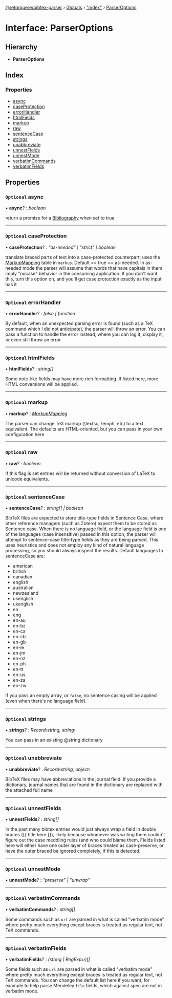 [@retorquere/bibtex-parser](../README.md) › [Globals](../globals.md) › ["index"](../modules/_index_.md) › [ParserOptions](_index_.parseroptions.md)

# Interface: ParserOptions

## Hierarchy

* **ParserOptions**

## Index

### Properties

* [async](_index_.parseroptions.md#optional-async)
* [caseProtection](_index_.parseroptions.md#optional-caseprotection)
* [errorHandler](_index_.parseroptions.md#optional-errorhandler)
* [htmlFields](_index_.parseroptions.md#optional-htmlfields)
* [markup](_index_.parseroptions.md#optional-markup)
* [raw](_index_.parseroptions.md#optional-raw)
* [sentenceCase](_index_.parseroptions.md#optional-sentencecase)
* [strings](_index_.parseroptions.md#optional-strings)
* [unabbreviate](_index_.parseroptions.md#optional-unabbreviate)
* [unnestFields](_index_.parseroptions.md#optional-unnestfields)
* [unnestMode](_index_.parseroptions.md#optional-unnestmode)
* [verbatimCommands](_index_.parseroptions.md#optional-verbatimcommands)
* [verbatimFields](_index_.parseroptions.md#optional-verbatimfields)

## Properties

### `Optional` async

• **async**? : *boolean*

return a promise for a [Bibliography](_index_.bibliography.md) when set to true

___

### `Optional` caseProtection

• **caseProtection**? : *"as-needed" | "strict" | boolean*

translate braced parts of text into a case-protected counterpart; uses the [MarkupMapping](_index_.markupmapping.md) table in `markup`. Default == true == as-needed.
In as-needed mode the parser will assume that words that have capitals in them imply "nocase" behavior in the consuming application. If you don't want this, turn this option on, and you'll get
case protection exactly as the input has it

___

### `Optional` errorHandler

• **errorHandler**? : *false | function*

By default, when an unexpected parsing error is found (such as a TeX command which I did not anticipate), the parser will throw an error. You can pass a function to handle the error instead,
where you can log it, display it, or even still throw an error

___

### `Optional` htmlFields

• **htmlFields**? : *string[]*

Some note-like fields may have more rich formatting. If listed here, more HTML conversions will be applied.

___

### `Optional` markup

• **markup**? : *[MarkupMapping](_index_.markupmapping.md)*

The parser can change TeX markup (\textsc, \emph, etc) to a text equivalent. The defaults are HTML-oriented, but you can pass in your own configuration here

___

### `Optional` raw

• **raw**? : *boolean*

If this flag is set entries will be returned without conversion of LaTeX to unicode equivalents.

___

### `Optional` sentenceCase

• **sentenceCase**? : *string[] | boolean*

BibTeX files are expected to store title-type fields in Sentence Case, where other reference managers (such as Zotero) expect them to be stored as Sentence case. When there is no language field, or the language field
is one of the languages (case insensitive) passed in this option, the parser will attempt to sentence-case title-type fields as they are being parsed. This uses heuristics and does not employ any kind of natural
language processing, so you should always inspect the results. Default languages to sentenceCase are:

- american
- british
- canadian
- english
- australian
- newzealand
- usenglish
- ukenglish
- en
- eng
- en-au
- en-bz
- en-ca
- en-cb
- en-gb
- en-ie
- en-jm
- en-nz
- en-ph
- en-tt
- en-us
- en-za
- en-zw

If you pass an empty array, or `false`, no sentence casing will be applied (even when there's no language field).

___

### `Optional` strings

• **strings**? : *Record‹string, string›*

You can pass in an existing @string dictionary

___

### `Optional` unabbreviate

• **unabbreviate**? : *Record‹string, object›*

BibTeX files may have abbreviations in the journal field. If you provide a dictionary, journal names that are found in the dictionary are replaced with the attached full name

___

### `Optional` unnestFields

• **unnestFields**? : *string[]*

In the past many bibtex entries would just always wrap a field in double braces ({{ title here }}), likely because whomever was writing them couldn't figure out the case meddling rules (and who could
blame them. Fields listed here will either have one outer layer of braces treated as case-preserve, or have the outer braced be ignored completely, if this is detected.

___

### `Optional` unnestMode

• **unnestMode**? : *"preserve" | "unwrap"*

___

### `Optional` verbatimCommands

• **verbatimCommands**? : *string[]*

Some commands such as `url` are parsed in what is called "verbatim mode" where pretty much everything except braces is treated as regular text, not TeX commands.

___

### `Optional` verbatimFields

• **verbatimFields**? : *(string | RegExp‹›)[]*

Some fields such as `url` are parsed in what is called "verbatim mode" where pretty much everything except braces is treated as regular text, not TeX commands. You can change the default list here if you want,
for example to help parse Mendeley `file` fields, which against spec are not in verbatim mode.
